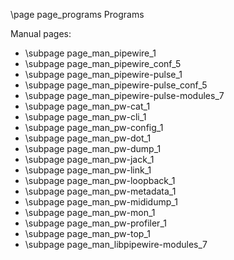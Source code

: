 \page page_programs Programs

Manual pages:

- \subpage page_man_pipewire_1
- \subpage page_man_pipewire_conf_5
- \subpage page_man_pipewire-pulse_1
- \subpage page_man_pipewire-pulse_conf_5
- \subpage page_man_pipewire-pulse-modules_7
- \subpage page_man_pw-cat_1
- \subpage page_man_pw-cli_1
- \subpage page_man_pw-config_1
- \subpage page_man_pw-dot_1
- \subpage page_man_pw-dump_1
- \subpage page_man_pw-jack_1
- \subpage page_man_pw-link_1
- \subpage page_man_pw-loopback_1
- \subpage page_man_pw-metadata_1
- \subpage page_man_pw-mididump_1
- \subpage page_man_pw-mon_1
- \subpage page_man_pw-profiler_1
- \subpage page_man_pw-top_1
- \subpage page_man_libpipewire-modules_7
